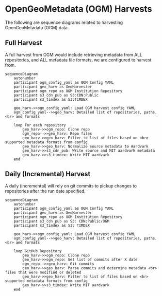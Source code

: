 # OpenGeoMetadata (OGM) Harvests

The following are sequence diagrams related to harvesting OpenGeoMetadata (OGM) data.

## Full Harvest

A full harvest from OGM would include retrieving metadata from ALL repositories, and ALL metadata file formats, we are configured to harvest from.

```mermaid
sequenceDiagram
    autonumber
    participant ogm_config_yaml as OGM Config YAML
    participant geo_harv as GeoHarvester
    participant ogm_repo as OGM Institution Repository
    participant s3_cdn_pub as S3:CDN:Public
    participant s3_timdex as S3:TIMDEX
    
    geo_harv->>ogm_config_yaml: Load OGM harvest config YAML
    ogm_config_yaml-->>geo_harv: Detailed list of repositories, paths, <br> and formats
    
    loop For each repository
        geo_harv->>ogm_repo: Clone repo
        ogm_repo-->>geo_harv: Repo files
        geo_harv->>geo_harv: Filter to list of files based on <br> supported metadata formats from config
        geo_harv->>geo_harv: Normalize source metadata to Aardvark
        geo_harv->>s3_cdn_pub: Write source and MIT aardvark metadata
        geo_harv->>s3_timdex: Write MIT aardvark
    end
```

## Daily (Incremental) Harvest

A daily (incremental) will rely on git commits to pickup changes to repositories after the run date specified.

```mermaid
sequenceDiagram
    autonumber
    participant ogm_config_yaml as OGM Config YAML
    participant geo_harv as GeoHarvester
    participant ogm_repo as OGM Institution Repository
    participant s3_cdn_pub as S3: CDN:Public/OGM
    participant s3_timdex as S3: TIMDEX
    
    geo_harv->>ogm_config_yaml: Load OGM harvest config YAML
    ogm_config_yaml-->>geo_harv: Detailed list of repositories, paths, <br> and formats
    
    loop GitHub Repository
        geo_harv->>ogm_repo: Clone repo
        geo_harv->>ogm_repo: Get list of commits after X date
        ogm_repo-->>geo_harv: Git commits
        geo_harv->>geo_harv: Parse commits and determine metadata <br> files that were modified or deleted
        geo_harv->>geo_harv: Filter to list of files based on <br> supported metadata formats from config
        geo_harv->>s3_timdex: Write MIT aardvark
    end
```